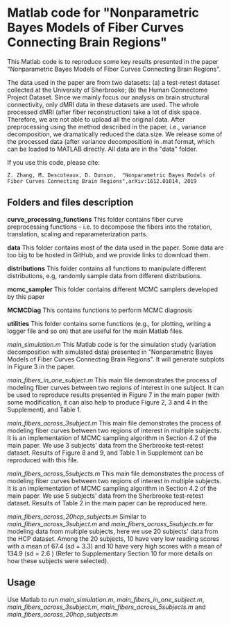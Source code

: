 Matlab code for
"Nonparametric Bayes Models of Fiber Curves Connecting Brain Regions"
==============
This Matlab code is to reproduce some key results presented in the paper "Nonparametric Bayes Models of Fiber Curves Connecting Brain Regions".

The data used in the paper are from two datasets: (a) a test-retest dataset collected at the University of Sherbrooke; (b) the Human Connectome Project Dataset. Since we mainly focus our analysis on brain structural connectivity, only dMRI data in these datasets are used. The whole processed dMRI (after fiber reconstruction) take a lot of disk space. Therefore, we are not able to upload all the original data. After preprocessing using the method described in the paper, i.e., variance decomposition, we dramatically reduced the data size. We release some of the processed data (after variance decomposition) in .mat format, which can be loaded to MATLAB directly. All data are in the "data" folder.

If you use this code, please cite:

```
Z. Zhang, M. Descoteaux, D. Dunson,  "Nonparametric Bayes Models of Fiber Curves Connecting Brain Regions",arXiv:1612.01014, 2019
```

Folders and files description
-----
**curve_processing_functions**
This folder contains fiber curve preprocessing functions - i.e. to decompose the fibers into the rotation, translation, scaling and reparameterization parts.

**data**
This folder contains most of the data used in the paper. Some data are too big to be hosted in GitHub, and we provide links to download them. 

**distributions**
This folder contains all functions to manipulate different distributions, e.g, randomly sample data from different distributions. 

**mcmc_sampler**
This folder contains different MCMC samplers developed by this paper

**MCMCDiag**
This contains functions to perform MCMC diagnosis 

**utilities**
This folder contains some functions (e.g., for plotting, writing a logger file and so on) that are useful for the main Matlab files. 

*main_simulation.m* This Matlab code is for the simulation study (variation decomposition with simulated data) presented in "Nonparametric Bayes Models of Fiber Curves Connecting Brain Regions". It will generate subplots in Figure 3 in the paper.

*main_fibers_in_one_subject.m* This main file demonstrates the process of modeling fiber curves between two regions of interest in one subject. It can be used to reproduce results presented in Figure 7 in the main paper (with some modification, it can also help to produce Figure 2, 3 and 4 in the Supplement), and Table 1.

*main_fibers_across_3subject.m* This main file demonstrates the process of modeling fiber curves between two regions of interest in multiple subjects. It is an implementation of MCMC sampling algorithm in Section 4.2 of the main paper. We use 3 subjects' data from the Sherbrooke test-retest dataset. Results of Figure 8 and 9, and Table 1 in Supplement can be reproduced with this file.

*main_fibers_across_5subjects.m* This main file demonstrates the process of modeling fiber curves between two regions of interest in multiple subjects. It is an implementation of MCMC sampling algorithm in Section 4.2 of the main paper. We use 5 subjects' data from the Sherbrooke test-retest dataset. Results of Table 2 in the main paper can be reproduced here. 

*main_fibers_across_20hcp_subjects.m* Similar to *main_fibers_across_3subject.m* and *main_fibers_across_5subjects.m* for modeling data from multiple subjects, here we use 20 subjects' data from the HCP dataset. Among the 20 subjects, 10 have very low reading scores with a mean of 67.4 (sd = 3.3) and 10 have very high scores with a mean of 134.9 (sd = 2.6 ) (Refer to Supplementary
Section 10 for more details on how these subjects were selected).



Usage
-----
Use Matlab to run *main_simulation.m*, *main_fibers_in_one_subject.m*, *main_fibers_across_3subject.m*, *main_fibers_across_5subjects.m* and *main_fibers_across_20hcp_subjects.m*